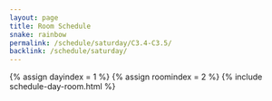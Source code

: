 ```yaml
---
layout: page
title: Room Schedule
snake: rainbow
permalink: /schedule/saturday/C3.4-C3.5/
backlink: /schedule/saturday/
---
```

{% assign dayindex = 1 %}
{% assign roomindex = 2 %}
{% include schedule-day-room.html %}
